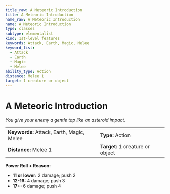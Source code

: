 ```yaml
---
title_raw: A Meteoric Introduction
title: A Meteoric Introduction
name_raw: A Meteoric Introduction
name: A Meteoric Introduction
type: classes
subtype: elementalist
kind: 1st-level features
keywords: Attack, Earth, Magic, Melee
keyword_list:
  - Attack
  - Earth
  - Magic
  - Melee
ability_type: Action
distance: Melee 1
target: 1 creature or object
---
```


# A Meteoric Introduction

*You give your enemy a gentle tap like an asteroid impact.*

|                                           |                                  |
| :---------------------------------------- | :------------------------------- |
| **Keywords:** Attack, Earth, Magic, Melee | **Type:** Action                 |
| **Distance:** Melee 1                     | **Target:** 1 creature or object |

**Power Roll + Reason:**

- **11 or lower:** 2 damage; push 2
- **12-16:** 4 damage; push 3
- **17+:** 6 damage; push 4

